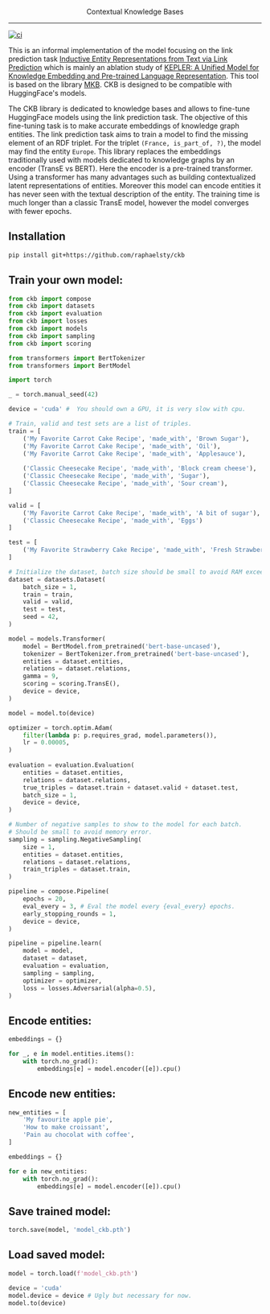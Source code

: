 <p align=center>Contextual Knowledge Bases</p>


---

[![ci](https://github.com/raphaelsty/ckb/actions/workflows/ci.yml/badge.svg)](https://github.com/raphaelsty/ckb/actions/workflows/ci.yml)



This is an informal implementation of the model focusing on the link prediction task [Inductive Entity Representations from Text via Link Prediction](https://arxiv.org/abs/2010.03496) which is mainly an ablation study of [KEPLER: A Unified Model for Knowledge Embedding and Pre-trained Language Representation](https://arxiv.org/abs/1911.06136). This tool is based on the library [MKB](https://github.com/raphaelsty/mkb). CKB is designed to be compatible with HuggingFace's models.


The CKB library is dedicated to knowledge bases and allows to fine-tune HuggingFace models using the link prediction task. The objective of this fine-tuning task is to make accurate embeddings of knowledge graph entities. The link prediction task aims to train a model to find the missing element of an RDF triplet. For the triplet `(France, is_part_of, ?)`, the model may find the entity `Europe`. This library replaces the embeddings traditionally used with models dedicated to knowledge graphs by an encoder (TransE vs BERT). Here the encoder is a pre-trained transformer. Using a transformer has many advantages such as building contextualized latent representations of entities. Moreover this model can encode entities it has never seen with the textual description of the entity. The training time is much longer than a classic TransE model, however the model converges with fewer epochs.

## Installation

```sh
pip install git+https://github.com/raphaelsty/ckb
```

## Train your own model:

```python
from ckb import compose
from ckb import datasets
from ckb import evaluation
from ckb import losses
from ckb import models
from ckb import sampling
from ckb import scoring

from transformers import BertTokenizer
from transformers import BertModel

import torch

_ = torch.manual_seed(42)

device = 'cuda' #  You should own a GPU, it is very slow with cpu.

# Train, valid and test sets are a list of triples.
train = [
    ('My Favorite Carrot Cake Recipe', 'made_with', 'Brown Sugar'),
    ('My Favorite Carrot Cake Recipe', 'made_with', 'Oil'),
    ('My Favorite Carrot Cake Recipe', 'made_with', 'Applesauce'),
    
    ('Classic Cheesecake Recipe', 'made_with', 'Block cream cheese'),
    ('Classic Cheesecake Recipe', 'made_with', 'Sugar'),
    ('Classic Cheesecake Recipe', 'made_with', 'Sour cream'),
]

valid = [
    ('My Favorite Carrot Cake Recipe', 'made_with', 'A bit of sugar'), 
    ('Classic Cheesecake Recipe', 'made_with', 'Eggs')
]

test = [
    ('My Favorite Strawberry Cake Recipe', 'made_with', 'Fresh Strawberry')
]

# Initialize the dataset, batch size should be small to avoid RAM exceed. 
dataset = datasets.Dataset(
    batch_size = 1,
    train = train,
    valid = valid,
    test = test,
    seed = 42,
)

model = models.Transformer(
    model = BertModel.from_pretrained('bert-base-uncased'),
    tokenizer = BertTokenizer.from_pretrained('bert-base-uncased'),
    entities = dataset.entities,
    relations = dataset.relations,
    gamma = 9,
    scoring = scoring.TransE(),
    device = device,
)

model = model.to(device)

optimizer = torch.optim.Adam(
    filter(lambda p: p.requires_grad, model.parameters()),
    lr = 0.00005,
)
    
evaluation = evaluation.Evaluation(
    entities = dataset.entities,
    relations = dataset.relations,
    true_triples = dataset.train + dataset.valid + dataset.test,
    batch_size = 1,
    device = device,
)

# Number of negative samples to show to the model for each batch.
# Should be small to avoid memory error.
sampling = sampling.NegativeSampling(
    size = 1,
    entities = dataset.entities,
    relations = dataset.relations,
    train_triples = dataset.train,
)

pipeline = compose.Pipeline(
    epochs = 20,
    eval_every = 3, # Eval the model every {eval_every} epochs.
    early_stopping_rounds = 1, 
    device = device,
)

pipeline = pipeline.learn(
    model = model,
    dataset = dataset,
    evaluation = evaluation,
    sampling = sampling,
    optimizer = optimizer,
    loss = losses.Adversarial(alpha=0.5),
)
```

## Encode entities:

```python
embeddings = {}

for _, e in model.entities.items():
    with torch.no_grad():
        embeddings[e] = model.encoder([e]).cpu()
```


## Encode new entities:

```python
new_entities = [
    'My favourite apple pie',
    'How to make croissant',
    'Pain au chocolat with coffee',
]

embeddings = {}

for e in new_entities:
    with torch.no_grad():
        embeddings[e] = model.encoder([e]).cpu()
```

## Save trained model:

```python
torch.save(model, 'model_ckb.pth')
```

## Load saved model:

```python
model = torch.load(f'model_ckb.pth')

device = 'cuda'
model.device = device # Ugly but necessary for now.
model.to(device)
```
